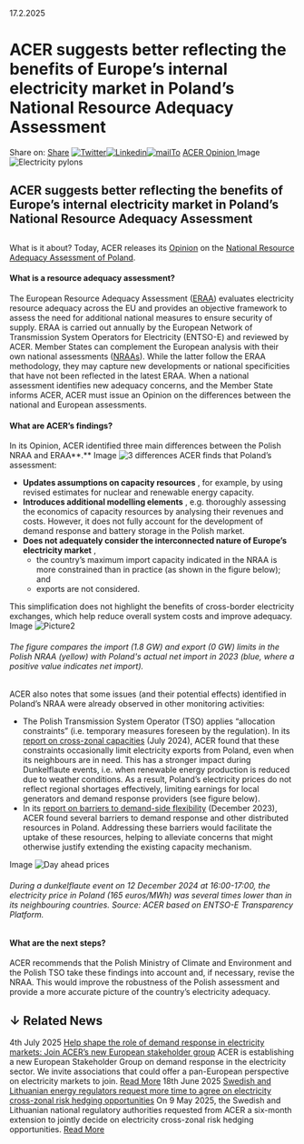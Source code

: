 17.2.2025
# ACER suggests better reflecting the benefits of Europe’s internal electricity market in Poland’s National Resource Adequacy Assessment
Share on: [Share](https://www.addtoany.com/share#url=https%3A%2F%2Fwww.acer.europa.eu%2Fnews%2Facer-suggests-better-reflecting-benefits-europes-internal-electricity-market-polands-national-resource-adequacy-assessment&title=ACER%20suggests%20better%20reflecting%20the%20benefits%20of%20Europe%E2%80%99s%20internal%20electricity%20market%20in%20Poland%E2%80%99s%20National%20Resource%20Adequacy%20Assessment)
[![Twitter](https://www.acer.europa.eu/sites/default/files/bluesky.svg)](https://www.acer.europa.eu/#bluesky)[![Linkedin](https://www.acer.europa.eu/sites/default/files/linkedin.svg)](https://www.acer.europa.eu/#linkedin)[![mailTo](https://www.acer.europa.eu/sites/default/files/copy-url.png)](https://www.acer.europa.eu/#copy_link)
[ACER Opinion ](https://www.acer.europa.eu/sites/default/files/documents/Official_documents/Acts_of_the_Agency/Opinions/Opinions/ACER_Opinion_01-2025_Polish_National_Resource_Adequacy_Assessment.pdf)
Image
![Electricity pylons](https://www.acer.europa.eu/sites/default/files/styles/main_images_news_and_pages_little_/public/2025-02/NRAA_Poland_2.jpg?itok=ly_qfD3z)
## ACER suggests better reflecting the benefits of Europe’s internal electricity market in Poland’s National Resource Adequacy Assessment
## 
What is it about?
Today, ACER releases its [Opinion](https://www.acer.europa.eu/sites/default/files/documents/Official_documents/Acts_of_the_Agency/Opinions/Opinions/ACER_Opinion_01-2025_Polish_National_Resource_Adequacy_Assessment.pdf) on the [National Resource Adequacy Assessment of Poland](https://www.pse.pl/-/publikacja-raportu-zgodnie-z-art-15-i-ustawy-prawo-energetyczne).
#### **What is a resource adequacy assessment?**
The European Resource Adequacy Assessment ([ERAA](https://www.acer.europa.eu/electricity/security-of-supply/european-resource-adequacy-assessment)) evaluates electricity resource adequacy across the EU and provides an objective framework to assess the need for additional national measures to ensure security of supply. ERAA is carried out annually by the European Network of Transmission System Operators for Electricity (ENTSO-E) and reviewed by ACER.
Member States can complement the European analysis with their own national assessments ([NRAAs](https://acer.europa.eu/electricity/security-of-supply/national-resource-adequacy-assessments)). While the latter follow the ERAA methodology, they may capture new developments or national specificities that have not been reflected in the latest ERAA.
When a national assessment identifies new adequacy concerns, and the Member State informs ACER, ACER must issue an Opinion on the differences between the national and European assessments.
#### **What are ACER’s findings?**
In its Opinion, ACER identified three main differences between the Polish NRAA and ERAA**.**
Image
![3 differences](https://www.acer.europa.eu/sites/default/files/styles/mobile_1x_560px_/public/2025-02/3differences.png?itok=HZpqakdS)
ACER finds that Poland’s assessment:
  * **Updates assumptions on capacity resources** , for example, by using revised estimates for nuclear and renewable energy capacity.
  * **Introduces additional modelling elements** , e.g. thoroughly assessing the economics of capacity resources by analysing their revenues and costs. However, it does not fully account for the development of demand response and battery storage in the Polish market.
  * **Does not adequately consider the interconnected nature of Europe’s electricity market** ,
    * the country’s maximum import capacity indicated in the NRAA is more constrained than in practice (as shown in the figure below); and
    * exports are not considered.


This simplification does not highlight the benefits of cross-border electricity exchanges, which help reduce overall system costs and improve adequacy.
Image
![Picture2](https://www.acer.europa.eu/sites/default/files/styles/mobile_1x_560px_/public/2025-02/Picture2.png?itok=Oh7xFwyb)
###### _The figure compares the import (1.8 GW) and export (0 GW) limits in the Polish NRAA (yellow) with Poland's actual net import in 2023 (blue, where a positive value indicates net import)._
ACER also notes that some issues (and their potential effects) identified in Poland’s NRAA were already observed in other monitoring activities:
  * The Polish Transmission System Operator (TSO) applies “allocation constraints” (i.e. temporary measures foreseen by the regulation). In its [report on cross-zonal capacities](https://www.acer.europa.eu/sites/default/files/documents/Publications/ACER_2024_MMR_Crosszonal_electricity_trade_capacities.pdf) (July 2024), ACER found that these constraints occasionally limit electricity exports from Poland, even when its neighbours are in need. This has a stronger impact during Dunkelflaute events, i.e. when renewable energy production is reduced due to weather conditions. As a result, Poland’s electricity prices do not reflect regional shortages effectively, limiting earnings for local generators and demand response providers (see figure below).
  * In its [report on barriers to demand-side flexibility](https://www.acer.europa.eu/sites/default/files/documents/Publications/ACER_MMR_2023_Barriers_to_demand_response.pdf) (December 2023), ACER found several barriers to demand response and other distributed resources in Poland. Addressing these barriers would facilitate the uptake of these resources, helping to alleviate concerns that might otherwise justify extending the existing capacity mechanism.


Image
![Day ahead prices](https://www.acer.europa.eu/sites/default/files/styles/mobile_1x_560px_/public/2025-02/DayAhead_Prices_Map.png?itok=zFJhnEPn)
###### _During a dunkelflaute event on 12 December 2024 at 16:00-17:00, the electricity price in Poland (165 euros/MWh) was several times lower than in its neighbouring countries. Source: ACER based on ENTSO-E Transparency Platform._
#### **What are the next steps?**
ACER recommends that the Polish Ministry of Climate and Environment and the Polish TSO take these findings into account and, if necessary, revise the NRAA.
This would improve the robustness of the Polish assessment and provide a more accurate picture of the country’s electricity adequacy. 
## ↓ Related News
4th July 2025 
[Help shape the role of demand response in electricity markets: Join ACER’s new European stakeholder group](https://www.acer.europa.eu/news/help-shape-role-demand-response-electricity-markets-join-acers-new-european-stakeholder-group)
ACER is establishing a new European Stakeholder Group on demand response in the electricity sector. We invite associations that could offer a pan-European perspective on electricity markets to join. 
[Read More](https://www.acer.europa.eu/news/help-shape-role-demand-response-electricity-markets-join-acers-new-european-stakeholder-group)
18th June 2025 
[Swedish and Lithuanian energy regulators request more time to agree on electricity cross-zonal risk hedging opportunities](https://www.acer.europa.eu/news/swedish-and-lithuanian-energy-regulators-request-more-time-agree-electricity-cross-zonal-risk-hedging-opportunities)
On 9 May 2025, the Swedish and Lithuanian national regulatory authorities requested from ACER a six-month extension to jointly decide on electricity cross-zonal risk hedging opportunities. 
[Read More](https://www.acer.europa.eu/news/swedish-and-lithuanian-energy-regulators-request-more-time-agree-electricity-cross-zonal-risk-hedging-opportunities)
[](https://www.acer.europa.eu/news/acer-suggests-better-reflecting-benefits-europes-internal-electricity-market-polands-national-resource-adequacy-assessment)

